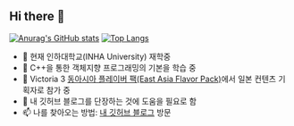 ## Hi there 👋
[![Anurag's GitHub stats](https://github-readme-stats.vercel.app/api?username=gkeksd&theme=dark)](https://github.com/gkeksd/github-readme-stats)
[![Top Langs](https://github-readme-stats.vercel.app/api/top-langs/?username=gkeksd&exclude_repo=github-readme-stats,RealtimeClock&layout=compact)](https://github.com/gkeksd/github-readme-stats)

- 🔭 현재 인하대학교(INHA University) 재학중
- 🌱 C++을 통한 객체지향 프로그래밍의 기본을 학습 중
- 👯 Victoria 3 [동아시아 플레이버 팩(East Asia Flavor Pack)](https://github.com/East-Asia-Flavor-Pack/East-Asia-Flavor-Pack)에서 일본 컨텐츠 기획자로 참가 중
- 🤔 내 깃허브 블로그를 단장하는 것에 도움을 필요로 함
- 📫 나를 찾아오는 방법: [내 깃허브 블로그](gkeksd.github.io) 방문
